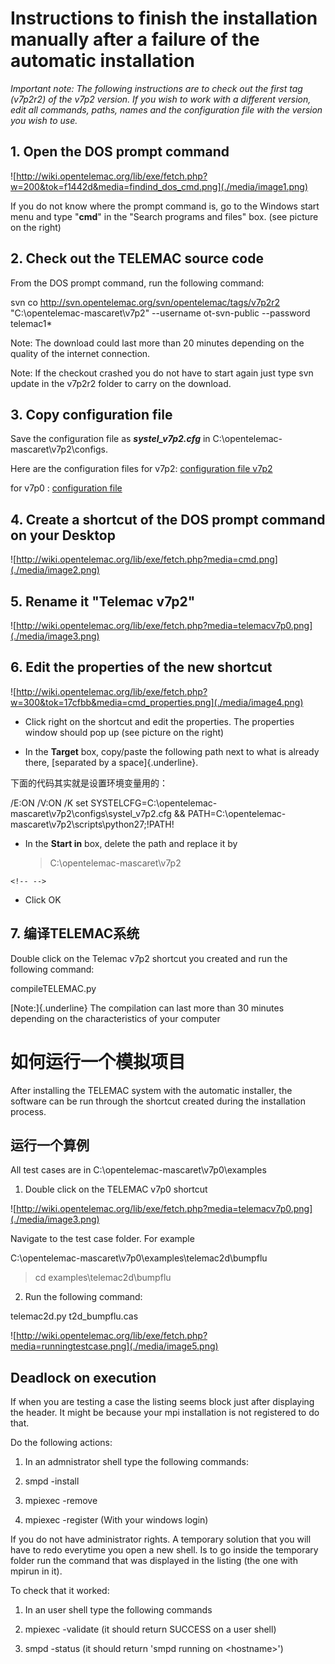 # Instructions to finish the installation manually after a failure of the automatic installation

*Important note:* *The following instructions are to check
out the first tag (v7p2r2) of the v7p2 version. If you wish to work with
a different version, edit all commands, paths, names and the
configuration file with the version you wish to use.*

## 1. Open the DOS prompt command

![http://wiki.opentelemac.org/lib/exe/fetch.php?w=200&tok=f1442d&media=findind_dos_cmd.png](./media/image1.png)

If you do not know where the prompt command is, go to the Windows start
menu and type "**cmd**" in the "Search programs and files" box. (see
picture on the right)

## 2. Check out the TELEMAC source code

From the DOS prompt command, run the following command:

svn co http://svn.opentelemac.org/svn/opentelemac/tags/v7p2r2
\"C:\\opentelemac-mascaret\\v7p2\" \--username ot-svn-public \--password
telemac1\*

Note: The download could last more than 20 minutes
depending on the quality of the internet connection.

Note: If the checkout crashed you do not have to start
again just type svn update in the v7p2r2 folder to carry on the
download.

## 3. Copy configuration file

Save the configuration file as ***systel_v7p2.cfg*** in
C:\\opentelemac-mascaret\\v7p2\\configs.

Here are the configuration files for v7p2: [configuration file
v7p2](http://wiki.opentelemac.org/doku.php?id=configuration_file_v7p2)

for v7p0 : [configuration
file](http://wiki.opentelemac.org/doku.php?id=configuration_file)

## 4. Create a shortcut of the DOS prompt command on your Desktop

![http://wiki.opentelemac.org/lib/exe/fetch.php?media=cmd.png](./media/image2.png)

## 5. Rename it "Telemac v7p2"

![http://wiki.opentelemac.org/lib/exe/fetch.php?media=telemacv7p0.png](./media/image3.png)

## 6. Edit the properties of the new shortcut

![http://wiki.opentelemac.org/lib/exe/fetch.php?w=300&tok=17cfbb&media=cmd_properties.png](./media/image4.png)

-   Click right on the shortcut and edit the properties. The properties
    window should pop up (see picture on the right)

-   In the **Target** box, copy/paste the following path next to what is
    already there, [separated by a space]{.underline}.

下面的代码其实就是设置环境变量用的：

/E:ON /V:ON /K set
SYSTELCFG=C:\\opentelemac-mascaret\\v7p2\\configs\\systel_v7p2.cfg &&
PATH=C:\\opentelemac-mascaret\\v7p2\\scripts\\python27;!PATH!

-   In the **Start in** box, delete the path and replace it by
    > C:\\opentelemac-mascaret\\v7p2

```{=html}
<!-- -->
```
-   Click OK

## 7. 编译TELEMAC系统

Double click on the Telemac v7p2 shortcut you created and run the
following command:

compileTELEMAC.py

[Note:]{.underline} The compilation can last more than 30 minutes
depending on the characteristics of your computer

# 如何运行一个模拟项目

After installing the TELEMAC system with the automatic installer, the
software can be run through the shortcut created during the installation
process.

## 运行一个算例

All test cases are in C:\\opentelemac-mascaret\\v7p0\\examples

1.  Double click on the TELEMAC v7p0 shortcut

![http://wiki.opentelemac.org/lib/exe/fetch.php?media=telemacv7p0.png](./media/image3.png)

Navigate to the test case folder. For example

C:\\opentelemac-mascaret\\v7p0\\examples\\telemac2d\\bumpflu

> cd examples\\telemac2d\\bumpflu

2.  Run the following command:

telemac2d.py t2d_bumpflu.cas

![http://wiki.opentelemac.org/lib/exe/fetch.php?media=runningtestcase.png](./media/image5.png)

## Deadlock on execution

If when you are testing a case the listing seems block just after
displaying the header. It might be because your mpi installation is not
registered to do that.

Do the following actions:

1.  In an admnistrator shell type the following commands:

2.  smpd -install

3.  mpiexec -remove

4.  mpiexec -register (With your windows login)

If you do not have administrator rights. A temporary solution that you
will have to redo everytime you open a new shell. Is to go inside the
temporary folder run the command that was displayed in the listing (the
one with mpirun in it).

To check that it worked:

1.  In an user shell type the following commands

2.  mpiexec -validate (it should return SUCCESS on a user shell)

3.  smpd -status (it should return \'smpd running on \<hostname\>\')

